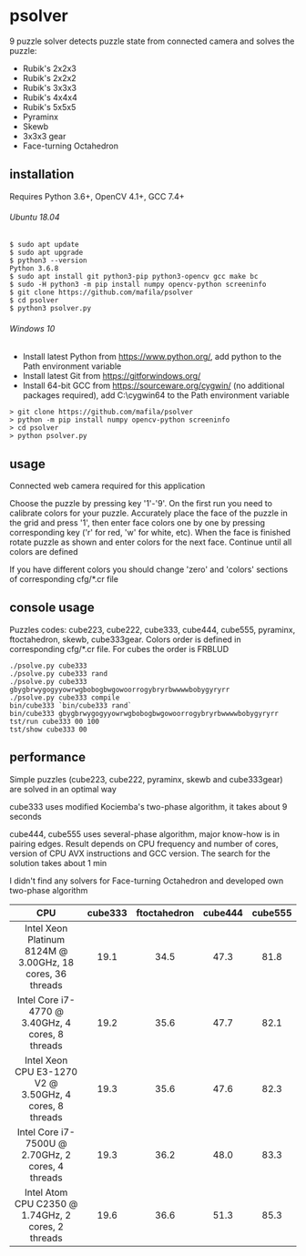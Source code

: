 # psolver
9 puzzle solver detects puzzle state from connected camera and solves the puzzle:
- Rubik's 2x2x3
- Rubik's 2x2x2
- Rubik's 3x3x3
- Rubik's 4x4x4
- Rubik's 5x5x5
- Pyraminx
- Skewb
- 3x3x3 gear
- Face-turning Octahedron

## installation
Requires Python 3.6+, OpenCV 4.1+, GCC 7.4+

###### Ubuntu 18.04
```
$ sudo apt update
$ sudo apt upgrade
$ python3 --version
Python 3.6.8
$ sudo apt install git python3-pip python3-opencv gcc make bc
$ sudo -H python3 -m pip install numpy opencv-python screeninfo
$ git clone https://github.com/mafila/psolver
$ cd psolver
$ python3 psolver.py
```

###### Windows 10
- Install latest Python from https://www.python.org/, add python to the Path environment variable
- Install latest Git from https://gitforwindows.org/
- Install 64-bit GCC from https://sourceware.org/cygwin/ (no additional packages required), add C:\cygwin64 to the Path environment variable
```
> git clone https://github.com/mafila/psolver
> python -m pip install numpy opencv-python screeninfo
> cd psolver
> python psolver.py
```

## usage
Connected web camera required for this application

Choose the puzzle by pressing key '1'-'9'.
On the first run you need to calibrate colors for your puzzle.
Accurately place the face of the puzzle in the grid and press '1', then enter face colors one by one
by pressing corresponding key ('r' for red, 'w' for white, etc).
When the face is finished rotate puzzle as shown and enter colors for the next face.
Continue until all colors are defined

If you have different colors you should change 'zero' and 'colors' sections of corresponding cfg/\*.cr file

## console usage
Puzzles codes: cube223, cube222, cube333, cube444, cube555, pyraminx, ftoctahedron, skewb, cube333gear.
Colors order is defined in corresponding cfg/\*.cr file. For cubes the order is FRBLUD
```
./psolve.py cube333
./psolve.py cube333 rand
./psolve.py cube333 gbygbrwygogyyowrwgbobogbwgowoorrogybryrbwwwwbobygyryrr
./psolve.py cube333 compile
bin/cube333 `bin/cube333 rand`
bin/cube333 gbygbrwygogyyowrwgbobogbwgowoorrogybryrbwwwwbobygyryrr
tst/run cube333 00 100
tst/show cube333 00
```

## performance
Simple puzzles (cube223, cube222, pyraminx, skewb and cube333gear) are solved in an optimal way

cube333 uses modified Kociemba's two-phase algorithm, it takes about 9 seconds

cube444, cube555 uses several-phase algorithm, major know-how is in pairing edges.
Result depends on CPU frequency and number of cores, version of CPU AVX instructions and GCC version.
The search for the solution takes about 1 min

I didn't find any solvers for Face-turning Octahedron and developed own two-phase algorithm

|CPU|cube333|ftoctahedron|cube444|cube555|
|:---:|:---:|:---:|:---:|:---:|
|Intel Xeon Platinum 8124M @ 3.00GHz, 18 cores, 36 threads	|19.1|34.5|47.3|81.8|
|Intel Core i7-4770 @ 3.40GHz, 4 cores, 8 threads			|19.2|35.6|47.7|82.1|
|Intel Xeon CPU E3-1270 V2 @ 3.50GHz, 4 cores, 8 threads	|19.3|35.6|47.6|82.3|
|Intel Core i7-7500U @ 2.70GHz, 2 cores, 4 threads			|19.3|36.2|48.0|83.3|
|Intel Atom CPU  C2350  @ 1.74GHz, 2 cores, 2 threads		|19.6|36.6|51.3|85.3|

